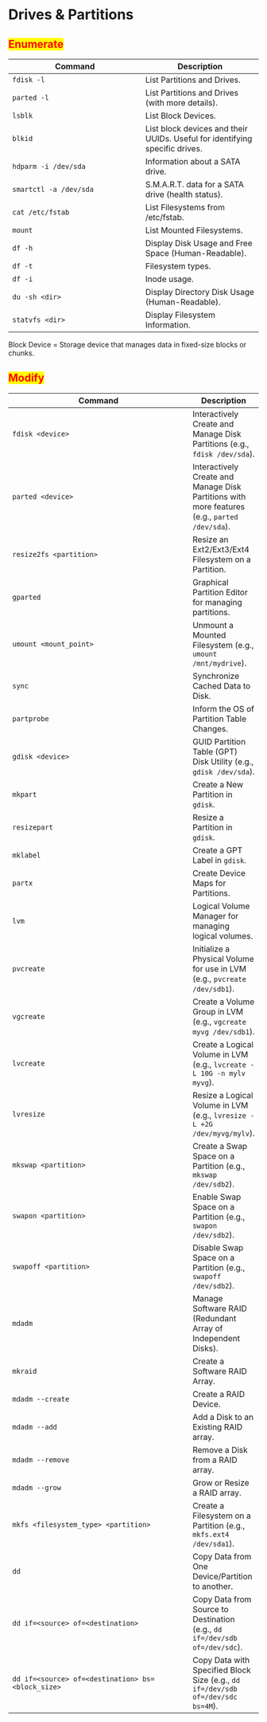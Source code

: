 # Drives & Partitions

## <mark style="color:red;">Enumerate</mark>

<table data-header-hidden data-full-width="true"><thead><tr><th width="252">Command</th><th>Description</th></tr></thead><tbody><tr><td><code>fdisk -l</code></td><td>List Partitions and Drives.</td></tr><tr><td><code>parted -l</code></td><td>List Partitions and Drives (with more details).</td></tr><tr><td><code>lsblk</code></td><td>List Block Devices.</td></tr><tr><td><code>blkid</code></td><td>List block devices and their UUIDs. Useful for identifying specific drives.</td></tr><tr><td><code>hdparm -i /dev/sda</code></td><td>Information about a SATA drive.</td></tr><tr><td><code>smartctl -a /dev/sda</code></td><td>S.M.A.R.T. data for a SATA drive (health status).</td></tr><tr><td><code>cat /etc/fstab</code></td><td>List Filesystems from /etc/fstab.</td></tr><tr><td><code>mount</code></td><td>List Mounted Filesystems.</td></tr><tr><td><code>df -h</code></td><td>Display Disk Usage and Free Space (Human-Readable).</td></tr><tr><td><code>df -t</code></td><td>Filesystem types.</td></tr><tr><td><code>df -i</code></td><td>Inode usage.</td></tr><tr><td><code>du -sh &#x3C;dir></code></td><td>Display Directory Disk Usage (Human-Readable).</td></tr><tr><td><code>statvfs &#x3C;dir></code></td><td>Display Filesystem Information.</td></tr></tbody></table>



Block Device = Storage device that manages data in fixed-size blocks or chunks.



## <mark style="color:red;">Modify</mark>

<table data-header-hidden data-full-width="true"><thead><tr><th width="411">Command</th><th>Description</th></tr></thead><tbody><tr><td><code>fdisk &#x3C;device></code></td><td>Interactively Create and Manage Disk Partitions (e.g., <code>fdisk /dev/sda</code>).</td></tr><tr><td><code>parted &#x3C;device></code></td><td>Interactively Create and Manage Disk Partitions with more features (e.g., <code>parted /dev/sda</code>).</td></tr><tr><td><code>resize2fs &#x3C;partition></code></td><td>Resize an Ext2/Ext3/Ext4 Filesystem on a Partition.</td></tr><tr><td><code>gparted</code></td><td>Graphical Partition Editor for managing partitions.</td></tr><tr><td><code>umount &#x3C;mount_point></code></td><td>Unmount a Mounted Filesystem (e.g., <code>umount /mnt/mydrive</code>).</td></tr><tr><td><code>sync</code></td><td>Synchronize Cached Data to Disk.</td></tr><tr><td><code>partprobe</code></td><td>Inform the OS of Partition Table Changes.</td></tr><tr><td><code>gdisk &#x3C;device></code></td><td>GUID Partition Table (GPT) Disk Utility (e.g., <code>gdisk /dev/sda</code>).</td></tr><tr><td><code>mkpart</code></td><td>Create a New Partition in <code>gdisk</code>.</td></tr><tr><td><code>resizepart</code></td><td>Resize a Partition in <code>gdisk</code>.</td></tr><tr><td><code>mklabel</code></td><td>Create a GPT Label in <code>gdisk</code>.</td></tr><tr><td><code>partx</code></td><td>Create Device Maps for Partitions.</td></tr><tr><td><code>lvm</code></td><td>Logical Volume Manager for managing logical volumes.</td></tr><tr><td><code>pvcreate</code></td><td>Initialize a Physical Volume for use in LVM (e.g., <code>pvcreate /dev/sdb1</code>).</td></tr><tr><td><code>vgcreate</code></td><td>Create a Volume Group in LVM (e.g., <code>vgcreate myvg /dev/sdb1</code>).</td></tr><tr><td><code>lvcreate</code></td><td>Create a Logical Volume in LVM (e.g., <code>lvcreate -L 10G -n mylv myvg</code>).</td></tr><tr><td><code>lvresize</code></td><td>Resize a Logical Volume in LVM (e.g., <code>lvresize -L +2G /dev/myvg/mylv</code>).</td></tr><tr><td><code>mkswap &#x3C;partition></code></td><td>Create a Swap Space on a Partition (e.g., <code>mkswap /dev/sdb2</code>).</td></tr><tr><td><code>swapon &#x3C;partition></code></td><td>Enable Swap Space on a Partition (e.g., <code>swapon /dev/sdb2</code>).</td></tr><tr><td><code>swapoff &#x3C;partition></code></td><td>Disable Swap Space on a Partition (e.g., <code>swapoff /dev/sdb2</code>).</td></tr><tr><td><code>mdadm</code></td><td>Manage Software RAID (Redundant Array of Independent Disks).</td></tr><tr><td><code>mkraid</code></td><td>Create a Software RAID Array.</td></tr><tr><td><code>mdadm --create</code></td><td>Create a RAID Device.</td></tr><tr><td><code>mdadm --add</code></td><td>Add a Disk to an Existing RAID array.</td></tr><tr><td><code>mdadm --remove</code></td><td>Remove a Disk from a RAID array.</td></tr><tr><td><code>mdadm --grow</code></td><td>Grow or Resize a RAID array.</td></tr><tr><td><code>mkfs &#x3C;filesystem_type> &#x3C;partition></code></td><td>Create a Filesystem on a Partition (e.g., <code>mkfs.ext4 /dev/sda1</code>).</td></tr><tr><td><code>dd</code></td><td>Copy Data from One Device/Partition to another.</td></tr><tr><td><code>dd if=&#x3C;source> of=&#x3C;destination></code></td><td>Copy Data from Source to Destination (e.g., <code>dd if=/dev/sdb of=/dev/sdc</code>).</td></tr><tr><td><code>dd if=&#x3C;source> of=&#x3C;destination> bs=&#x3C;block_size></code></td><td>Copy Data with Specified Block Size (e.g., <code>dd if=/dev/sdb of=/dev/sdc bs=4M</code>).</td></tr></tbody></table>

